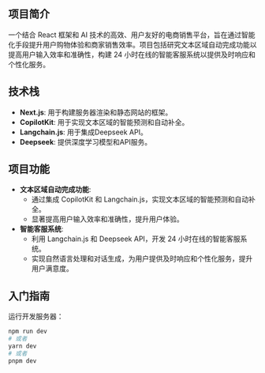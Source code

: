## 项目简介
一个结合 React 框架和 AI 技术的高效、用户友好的电商销售平台，旨在通过智能化手段提升用户购物体验和商家销售效率。项目包括研究文本区域自动完成功能以提高用户输入效率和准确性，构建 24 小时在线的智能客服系统以提供及时响应和个性化服务。

## 技术栈
- **Next.js**: 用于构建服务器渲染和静态网站的框架。
- **CopilotKit**: 用于实现文本区域的智能预测和自动补全。
- **Langchain.js**: 用于集成Deepseek API。
- **Deepseek**: 提供深度学习模型和API服务。

## 项目功能
- **文本区域自动完成功能**:
  - 通过集成 CopilotKit 和 Langchain.js，实现文本区域的智能预测和自动补全。
  - 显著提高用户输入效率和准确性，提升用户体验。
- **智能客服系统**:
  - 利用 Langchain.js 和 Deepseek API，开发 24 小时在线的智能客服系统。
  - 实现自然语言处理和对话生成，为用户提供及时响应和个性化服务，提升用户满意度。

## 入门指南
运行开发服务器：
```bash
npm run dev
# 或者
yarn dev
# 或者
pnpm dev
```
